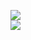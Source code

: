 [![](https://img.shields.io/badge/Made%20With-Github%20Spray-lightgrey.svg?style=for-the-badge&logo=github)](https://github.com/Annihil/github-spray#3458)  
[![](https://i.imgur.com/2DrTn0Z.gif)](https://github.com/Annihil/github-spray)